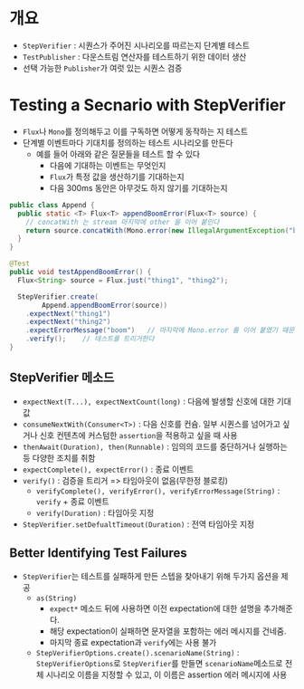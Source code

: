# 개요
- `StepVerifier` : 시퀀스가 주어진 시나리오를 따르는지 단계별 테스트
- `TestPublisher` : 다운스트림 연산자를 테스트하기 위한 데이터 생산
- 선택 가능한 `Publisher`가 여럿 있는 시퀀스 검증

# Testing a Secnario with StepVerifier
- `Flux`나 `Mono`를 정의해두고 이를 구독하면 어떻게 동작하는 지 테스트
- 단계별 이벤트마다 기대치를 정의하는 테스트 시나리오를 만든다
  - 예를 들어 아래와 같은 질문들을 테스트 할 수 있다
    - 다음에 기대하는 이벤트는 무엇인지
    - `Flux`가 특정 값을 생산하기를 기대하는지
    - 다음 300ms 동안은 아무것도 하지 않기를 기대하는지

```java
public class Append {
  public static <T> Flux<T> appendBoomError(Flux<T> source) {
    // concatWith 는 stream 마지막에 other 을 이어 붙인다
	return source.concatWith(Mono.error(new IllegalArgumentException("boom")));
  }
}

@Test
public void testAppendBoomError() {
  Flux<String> source = Flux.just("thing1", "thing2");

  StepVerifier.create(
        Append.appendBoomError(source))
    .expectNext("thing1")
    .expectNext("thing2")
    .expectErrorMessage("boom")   // 마지막에 Mono.error 를 이어 붙였기 때문에 에러 메시지가 방출된다
    .verify();    // 테스트를 트리거한다
}
```
## StepVerifier 메소드
- `expectNext(T...), expectNextCount(long)` : 다음에 발생할 신호에 대한 기대값
- `consumeNextWith(Consumer<T>)` : 다음 신호를 컨슘. 일부 시퀀스를 넘어가고 싶거나 신호 컨텐츠에 커스텀한 `assertion`을 적용하고 싶을 때 사용
- `thenAwait(Duration), then(Runnable)` : 임의의 코드를 중단하거나 실행하는 등 다양한 조치를 취함
- `expectComplete(), expectError()` : 종료 이벤트
- `verify()` : 검증을 트리거 => 타임아웃이 없음(무한정 블로킹)
  - `verifyComplete(), verifyError(), verifyErrorMessage(String)` : `verify` + 종료 이벤트
  - `verify(Duration)` : 타임아웃 지정
- `StepVerifier.setDefualtTimeout(Duration)` : 전역 타임아웃 지정

## Better Identifying Test Failures
- `StepVerifier`는 테스트를 실패하게 만든 스텝을 찾아내기 위해 두가지 옵션을 제공
  - `as(String)`
    - `expect*` 메소드 뒤에 사용하면 이전 expectation에 대한 설명을 추가해준다. 
    - 해당 expectation이 실패하면 문자열을 포함하는 에러 메시지를 건네줌. 
    - 마지막 종료 expectation과 `verify`에는 사용 불가
  - `StepVerifierOptions.create().scenarioName(String)` : `StepVerifierOptions`로 `StepVerifier`를 만들면 `scenarioName`메소드로 전체 시나리오 이름을 지정할 수 있고, 이 이름은 assertion 에러 메시지에 사용


